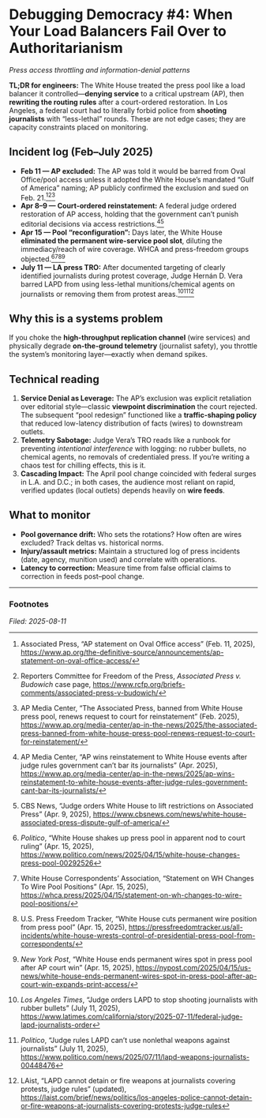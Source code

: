 # Debugging Democracy #4: When Your Load Balancers Fail Over to Authoritarianism
*Press access throttling and information-denial patterns*

**TL;DR for engineers:** The White House treated the press pool like a load balancer it controlled—**denying service** to a critical upstream (AP), then **rewriting the routing rules** after a court-ordered restoration. In Los Angeles, a federal court had to literally forbid police from **shooting journalists** with “less-lethal” rounds. These are not edge cases; they are capacity constraints placed on monitoring.

## Incident log (Feb–July 2025)

- **Feb 11 — AP excluded:** The AP was told it would be barred from Oval Office/pool access unless it adopted the White House’s mandated “Gulf of America” naming; AP publicly confirmed the exclusion and sued on Feb. 21.[^ap-statement][^rcfp-case][^ap-renews]  
- **Apr 8–9 — Court-ordered reinstatement:** A federal judge ordered restoration of AP access, holding that the government can’t punish editorial decisions via access restrictions.[^ap-win][^cbs-ap]  
- **Apr 15 — Pool “reconfiguration”:** Days later, the White House **eliminated the permanent wire-service pool slot**, diluting the immediacy/reach of wire coverage. WHCA and press-freedom groups objected.[^politico-pool][^whca][^pft-pool][^nypost-pool]  
- **July 11 — LA press TRO:** After documented targeting of clearly identified journalists during protest coverage, Judge Hernán D. Vera barred LAPD from using less-lethal munitions/chemical agents on journalists or removing them from protest areas.[^lat-vera][^politico-vera][^laist-vera]

## Why this is a systems problem
If you choke the **high-throughput replication channel** (wire services) and physically degrade **on-the-ground telemetry** (journalist safety), you throttle the system’s monitoring layer—exactly when demand spikes.

## Technical reading

1. **Service Denial as Leverage:** The AP’s exclusion was explicit retaliation over editorial style—classic **viewpoint discrimination** the court rejected. The subsequent “pool redesign” functioned like a **traffic-shaping policy** that reduced low-latency distribution of facts (wires) to downstream outlets.  
2. **Telemetry Sabotage:** Judge Vera’s TRO reads like a runbook for preventing *intentional interference* with logging: no rubber bullets, no chemical agents, no removals of credentialed press. If you’re writing a chaos test for chilling effects, this is it.  
3. **Cascading Impact:** The April pool change coincided with federal surges in L.A. and D.C.; in both cases, the audience most reliant on rapid, verified updates (local outlets) depends heavily on **wire feeds**.

## What to monitor

- **Pool governance drift:** Who sets the rotations? How often are wires excluded? Track deltas vs. historical norms.  
- **Injury/assault metrics:** Maintain a structured log of press incidents (date, agency, munition used) and correlate with operations.  
- **Latency to correction:** Measure time from false official claims to correction in feeds post–pool change.

---

### Footnotes

[^ap-statement]: Associated Press, “AP statement on Oval Office access” (Feb. 11, 2025), https://www.ap.org/the-definitive-source/announcements/ap-statement-on-oval-office-access/  
[^rcfp-case]: Reporters Committee for Freedom of the Press, *Associated Press v. Budowich* case page, https://www.rcfp.org/briefs-comments/associated-press-v-budowich/  
[^ap-renews]: AP Media Center, “The Associated Press, banned from White House press pool, renews request to court for reinstatement” (Feb. 2025), https://www.ap.org/media-center/ap-in-the-news/2025/the-associated-press-banned-from-white-house-press-pool-renews-request-to-court-for-reinstatement/  
[^ap-win]: AP Media Center, “AP wins reinstatement to White House events after judge rules government can’t bar its journalists” (Apr. 2025), https://www.ap.org/media-center/ap-in-the-news/2025/ap-wins-reinstatement-to-white-house-events-after-judge-rules-government-cant-bar-its-journalists/  
[^cbs-ap]: CBS News, “Judge orders White House to lift restrictions on Associated Press” (Apr. 9, 2025), https://www.cbsnews.com/news/white-house-associated-press-dispute-gulf-of-america/  
[^politico-pool]: *Politico*, “White House shakes up press pool in apparent nod to court ruling” (Apr. 15, 2025), https://www.politico.com/news/2025/04/15/white-house-changes-press-pool-00292526  
[^whca]: White House Correspondents’ Association, “Statement on WH Changes To Wire Pool Positions” (Apr. 15, 2025), https://whca.press/2025/04/15/statement-on-wh-changes-to-wire-pool-positions/  
[^pft-pool]: U.S. Press Freedom Tracker, “White House cuts permanent wire position from press pool” (Apr. 15, 2025), https://pressfreedomtracker.us/all-incidents/white-house-wrests-control-of-presidential-press-pool-from-correspondents/  
[^nypost-pool]: *New York Post*, “White House ends permanent wires spot in press pool after AP court win” (Apr. 15, 2025), https://nypost.com/2025/04/15/us-news/white-house-ends-permanent-wires-spot-in-press-pool-after-ap-court-win-expands-print-access/  
[^lat-vera]: *Los Angeles Times*, “Judge orders LAPD to stop shooting journalists with rubber bullets” (July 11, 2025), https://www.latimes.com/california/story/2025-07-11/federal-judge-lapd-journalists-order  
[^politico-vera]: *Politico*, “Judge rules LAPD can’t use nonlethal weapons against journalists” (July 11, 2025), https://www.politico.com/news/2025/07/11/lapd-weapons-journalists-00448476  
[^laist-vera]: LAist, “LAPD cannot detain or fire weapons at journalists covering protests, judge rules” (updated), https://laist.com/brief/news/politics/los-angeles-police-cannot-detain-or-fire-weapons-at-journalists-covering-protests-judge-rules

*Filed: 2025-08-11*

